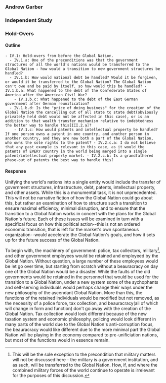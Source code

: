 ### Andrew Garber

### Independent Study

### Hold-Overs

#### Outline

```
- IV.1: Hold-overs from before the Global Nation.
  - IV.1.a: One of the preconditions was that the government structures of all the world's nations would be transferred to the Global Nation - how would a transition to new government structures be handled?
  - IV.1.b: How would national debt be handled? Would it be forgiven, or would it be transferred to the Global Nation? The Global Nation can't owe and be paid by itself, so how would this be handled? - IV.1.b.a: What happened to the debt of the Confederate States of America after the American Civil War?
    - IV.1.b.c: What happened to the debt of the East German government after German reunification?
  - IV.1.b.d: Is the "price of doing business" for the creation of the Global Nation the cancelling out of all state to state debt(obviously privately held debt would not be affected in this case), or is an addition to that wealth transfer mechanism relative to indebtedness the better way to handle this[III.2.a]?
    - IV.1.c: How would patents and intellectual property be handled? If one person owns a patent in one country, and another person in another country, and they are now both a part of the Global Nation, who owns the sole rights to the patent? - IV.2.c.a: I do not believe that any past example is relevant in this case, as it would the patents of EVERY country in the world being merged into a single patent/intellectual properly market. - IV.2.c.b: Is a grandfathered phase-out of patents the best way to handle this?

```

#### Response

Unifying the world's nations into a single entity would include the transfer of government structures, infrastructure, debt, patents, intellectual property, and other assets. While this is a monumental task, it is not unprecedented. This will not be narrative fiction of how the Global Nation could go about this, but rather an examination of how to structure such a transition to ensure maximal efficiency, minimal disruption, and to ensure that the transition to a Global Nation works in concert with the plans for the Global Nation's future. Each of these issues will be examined in turn with a specifical focus on how this political action--this is not an ordered economic transition, that is left for the market's own spontaneous organization--would accelerate the Global Nation's goals, and how it sets up for the future success of the Global Nation.

To begin with, the machinery of government: police, tax collectors, military[^1], and other government employees would be retained and employeed by the Global Nation. Without question, a large number of these employees would be let go over time, but starting from scratch without a beauracracy on day one of the Global Nation would be a disaster. While the faults of the old governments would be retained in the personnel that would be used for the transition to a Global Nation, under a new system some of the sychophants and self-serving individuals would perhaps change their ways under the new philosophy of the ascendant Global Nation. More than this, the functions of the retained individuals would be modified but not removed, as the necessity of a police force, tax collection, and beauracracy(all of which will change in form and function) don't go away with the creation of the Global Nation. Tax collection would look different because of the new taxation system and economic philosophy, policing would look different in many parts of the world due to the Global Nation's anti-corruption focus, the beauracracy would like different due to the more minimal part the Global Nation will be playing in the economy compared to pre-unificiation nations, but most of the functions would in essence remain.

[^1]: This will be the sole exception to the precondition that military matters will not be discussed here - the military is a government institution, and as such, will be transferred to the Global Nation. How, if, and where the combined military forces of the world continue to operate is irrelevant for the purposes of this discussion.
